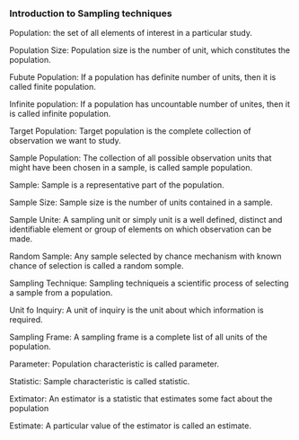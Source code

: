 ### Introduction to Sampling techniques ###

Population: the set of all elements of interest in a particular study.

Population Size: Population size is the number of unit, which constitutes the population.

Fubute Population: If a population has definite number of units, then it is called finite population.

Infinite population: If a population has uncountable number of unites, then it is called infinite population.

Target Population: Target population is the complete collection of observation we want to study.

Sample Population: The collection of all possible observation units that might have been chosen in a sample, is called sample population.

Sample: Sample is a representative part of the population.

Sample Size: Sample size is the number of units contained in a sample.

Sample Unite: A sampling unit or simply unit is a well defined, distinct and identifiable element or group of elements on which observation can be made.

Random Sample: Any sample selected by chance mechanism with known chance of selection is called a random somple.

Sampling Technique: Sampling techniqueis a scientific process of selecting a sample from a population.

Unit fo Inquiry: A unit of inquiry is the unit about which information is required.

Sampling Frame: A sampling frame is a complete list of all units of the population.

Parameter: Population characteristic is called parameter.

Statistic: Sample characteristic is called statistic.

Extimator: An estimator is a statistic that estimates some fact about the population 

Estimate: A particular value of the estimator is called an estimate.



